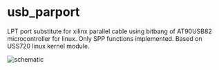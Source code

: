 # usb_parport
LPT port substitute for xilinx parallel cable using bitbang of AT90USB82 microcontroller for linux.
Only SPP functions implemented. Based on USS720 linux kernel module.


![schematic](http://y-salnikov.github.io/usb_parport/images/sch.png)
